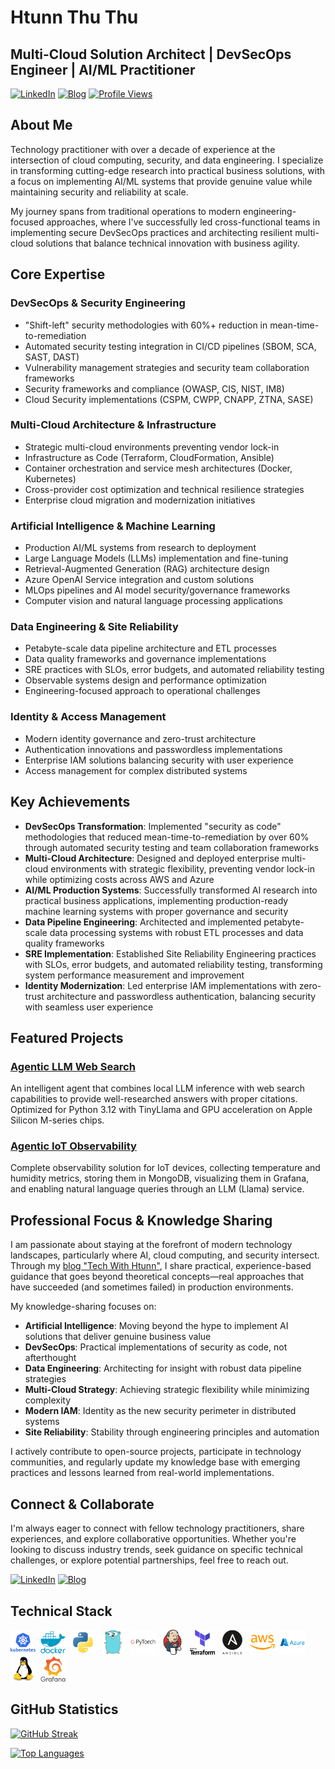 # Htunn Thu Thu

## Multi-Cloud Solution Architect | DevSecOps Engineer | AI/ML Practitioner

[![LinkedIn](https://img.shields.io/badge/LinkedIn-blue?style=for-the-badge&logo=linkedin&logoColor=white)](https://www.linkedin.com/in/htunnthuthuu/)
[![Blog](https://img.shields.io/badge/Blog-Tech%20With%20Htunn-orange?style=for-the-badge)](https://blog.htunnthuthu.com/)
[![Profile Views](https://komarev.com/ghpvc/?username=htunn&style=flat-square&color=blue)](https://github.com/htunn)

## About Me

Technology practitioner with over a decade of experience at the intersection of cloud computing, security, and data engineering. I specialize in transforming cutting-edge research into practical business solutions, with a focus on implementing AI/ML systems that provide genuine value while maintaining security and reliability at scale.

My journey spans from traditional operations to modern engineering-focused approaches, where I've successfully led cross-functional teams in implementing secure DevSecOps practices and architecting resilient multi-cloud solutions that balance technical innovation with business agility.

## Core Expertise

### DevSecOps & Security Engineering
- "Shift-left" security methodologies with 60%+ reduction in mean-time-to-remediation
- Automated security testing integration in CI/CD pipelines (SBOM, SCA, SAST, DAST)
- Vulnerability management strategies and security team collaboration frameworks
- Security frameworks and compliance (OWASP, CIS, NIST, IM8)
- Cloud Security implementations (CSPM, CWPP, CNAPP, ZTNA, SASE)

### Multi-Cloud Architecture & Infrastructure
- Strategic multi-cloud environments preventing vendor lock-in
- Infrastructure as Code (Terraform, CloudFormation, Ansible)
- Container orchestration and service mesh architectures (Docker, Kubernetes)
- Cross-provider cost optimization and technical resilience strategies
- Enterprise cloud migration and modernization initiatives

### Artificial Intelligence & Machine Learning
- Production AI/ML systems from research to deployment
- Large Language Models (LLMs) implementation and fine-tuning
- Retrieval-Augmented Generation (RAG) architecture design
- Azure OpenAI Service integration and custom solutions
- MLOps pipelines and AI model security/governance frameworks
- Computer vision and natural language processing applications

### Data Engineering & Site Reliability
- Petabyte-scale data pipeline architecture and ETL processes
- Data quality frameworks and governance implementations
- SRE practices with SLOs, error budgets, and automated reliability testing
- Observable systems design and performance optimization
- Engineering-focused approach to operational challenges

### Identity & Access Management
- Modern identity governance and zero-trust architecture
- Authentication innovations and passwordless implementations
- Enterprise IAM solutions balancing security with user experience
- Access management for complex distributed systems

## Key Achievements

- **DevSecOps Transformation**: Implemented "security as code" methodologies that reduced mean-time-to-remediation by over 60% through automated security testing and team collaboration frameworks
- **Multi-Cloud Architecture**: Designed and deployed enterprise multi-cloud environments with strategic flexibility, preventing vendor lock-in while optimizing costs across AWS and Azure
- **AI/ML Production Systems**: Successfully transformed AI research into practical business applications, implementing production-ready machine learning systems with proper governance and security
- **Data Pipeline Engineering**: Architected and implemented petabyte-scale data processing systems with robust ETL processes and data quality frameworks
- **SRE Implementation**: Established Site Reliability Engineering practices with SLOs, error budgets, and automated reliability testing, transforming system performance measurement and improvement
- **Identity Modernization**: Led enterprise IAM implementations with zero-trust architecture and passwordless authentication, balancing security with seamless user experience


## Featured Projects

### [Agentic LLM Web Search](https://github.com/Htunn/agentic-llm-search)
An intelligent agent that combines local LLM inference with web search capabilities to provide well-researched answers with proper citations. Optimized for Python 3.12 with TinyLlama and GPU acceleration on Apple Silicon M-series chips.

### [Agentic IoT Observability](https://github.com/Htunn/agentic-iot-observability)
Complete observability solution for IoT devices, collecting temperature and humidity metrics, storing them in MongoDB, visualizing them in Grafana, and enabling natural language queries through an LLM (Llama) service.


## Professional Focus & Knowledge Sharing

I am passionate about staying at the forefront of modern technology landscapes, particularly where AI, cloud computing, and security intersect. Through my [blog "Tech With Htunn"](https://blog.htunnthuthu.com/), I share practical, experience-based guidance that goes beyond theoretical concepts—real approaches that have succeeded (and sometimes failed) in production environments.

My knowledge-sharing focuses on:
- **Artificial Intelligence**: Moving beyond the hype to implement AI solutions that deliver genuine business value
- **DevSecOps**: Practical implementations of security as code, not afterthought
- **Data Engineering**: Architecting for insight with robust data pipeline strategies
- **Multi-Cloud Strategy**: Achieving strategic flexibility while minimizing complexity
- **Modern IAM**: Identity as the new security perimeter in distributed systems
- **Site Reliability**: Stability through engineering principles and automation

I actively contribute to open-source projects, participate in technology communities, and regularly update my knowledge base with emerging practices and lessons learned from real-world implementations.

## Connect & Collaborate

I'm always eager to connect with fellow technology practitioners, share experiences, and explore collaborative opportunities. Whether you're looking to discuss industry trends, seek guidance on specific technical challenges, or explore potential partnerships, feel free to reach out.

[![LinkedIn](https://img.shields.io/badge/LinkedIn-blue?style=for-the-badge&logo=linkedin&logoColor=white)](https://www.linkedin.com/in/htunnthuthuu/)
[![Blog](https://img.shields.io/badge/Blog-Tech%20With%20Htunn-orange?style=for-the-badge)](https://blog.htunnthuthu.com/)

## Technical Stack

<div>
  <img src="https://github.com/devicons/devicon/blob/master/icons/kubernetes/kubernetes-plain-wordmark.svg" title="Kubernetes" alt="Kubernetes" width="40" height="40"/>&nbsp;
  <img src="https://github.com/devicons/devicon/blob/master/icons/docker/docker-plain-wordmark.svg" title="Docker" alt="Docker" width="40" height="40"/>&nbsp;
  <img src="https://github.com/devicons/devicon/blob/master/icons/python/python-original.svg" title="Python" alt="Python" width="40" height="40"/>&nbsp;
  <img src="https://github.com/devicons/devicon/blob/master/icons/go/go-original.svg" title="Go" alt="Go" width="40" height="40"/>&nbsp;
  <img src="https://github.com/devicons/devicon/blob/master/icons/pytorch/pytorch-original-wordmark.svg" title="PyTorch" alt="PyTorch" width="40" height="40"/>&nbsp;
  <img src="https://github.com/devicons/devicon/blob/master/icons/jenkins/jenkins-original.svg" title="Jenkins" alt="Jenkins" width="40" height="40"/>&nbsp;
  <img src="https://github.com/devicons/devicon/blob/master/icons/terraform/terraform-original-wordmark.svg" title="Terraform" alt="Terraform" width="40" height="40"/>&nbsp;
  <img src="https://github.com/devicons/devicon/blob/master/icons/ansible/ansible-original-wordmark.svg" title="Ansible" alt="Ansible" width="40" height="40"/>&nbsp;
  <img src="https://github.com/devicons/devicon/blob/master/icons/amazonwebservices/amazonwebservices-plain-wordmark.svg" title="AWS" alt="AWS" width="40" height="40"/>&nbsp;
  <img src="https://github.com/devicons/devicon/blob/master/icons/azure/azure-original-wordmark.svg" title="Azure" alt="Azure" width="40" height="40"/>&nbsp;
  <img src="https://github.com/devicons/devicon/blob/master/icons/linux/linux-original.svg" title="Linux" alt="Linux" width="40" height="40"/>&nbsp;
  <img src="https://github.com/devicons/devicon/blob/master/icons/grafana/grafana-original-wordmark.svg" title="Grafana" alt="Grafana" width="40" height="40"/>&nbsp;
</div>

## GitHub Statistics

[![GitHub Streak](http://github-readme-streak-stats.herokuapp.com?user=htunn&theme=dark&background=000000)](https://github.com/htunn)

[![Top Languages](https://github-readme-stats.vercel.app/api/top-langs/?username=htunn&layout=compact)](https://github.com/htunn)